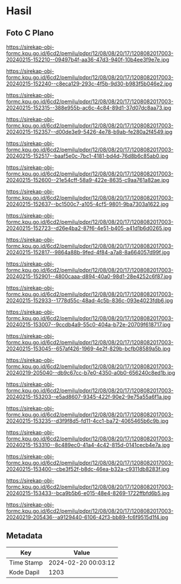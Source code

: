 # Hasil

## Foto C Plano

https://sirekap-obj-formc.kpu.go.id/6cd2/pemilu/pdpr/12/08/08/20/17/1208082017003-20240215-152210--09497b4f-aa36-47d3-940f-10b4ee3f9e7e.jpg

https://sirekap-obj-formc.kpu.go.id/6cd2/pemilu/pdpr/12/08/08/20/17/1208082017003-20240215-152240--c8eca129-293c-4f5b-9d30-b983f5b046e2.jpg

https://sirekap-obj-formc.kpu.go.id/6cd2/pemilu/pdpr/12/08/08/20/17/1208082017003-20240215-152315--388e955b-ac6c-4c84-89d1-37d07dc8aa73.jpg

https://sirekap-obj-formc.kpu.go.id/6cd2/pemilu/pdpr/12/08/08/20/17/1208082017003-20240215-152357--d00de3e9-5426-4e78-b9ab-fe280a2f4549.jpg

https://sirekap-obj-formc.kpu.go.id/6cd2/pemilu/pdpr/12/08/08/20/17/1208082017003-20240215-152517--baaf5e0c-7bc1-4181-bd4d-76d8b6c85ab0.jpg

https://sirekap-obj-formc.kpu.go.id/6cd2/pemilu/pdpr/12/08/08/20/17/1208082017003-20240215-152600--21e54cff-58a9-422e-8635-c9aa761a82ae.jpg

https://sirekap-obj-formc.kpu.go.id/6cd2/pemilu/pdpr/12/08/08/20/17/1208082017003-20240215-152637--bc1500c7-a105-4cf5-9801-9ba7303a1622.jpg

https://sirekap-obj-formc.kpu.go.id/6cd2/pemilu/pdpr/12/08/08/20/17/1208082017003-20240215-152723--d26e4ba2-87f6-4e51-b405-a41d1b6d0265.jpg

https://sirekap-obj-formc.kpu.go.id/6cd2/pemilu/pdpr/12/08/08/20/17/1208082017003-20240215-152817--9864a88b-9fed-4f84-a7a8-8a664057d99f.jpg

https://sirekap-obj-formc.kpu.go.id/6cd2/pemilu/pdpr/12/08/08/20/17/1208082017003-20240215-152901--4800caaa-d894-40a0-98d1-28e4252c6f87.jpg

https://sirekap-obj-formc.kpu.go.id/6cd2/pemilu/pdpr/12/08/08/20/17/1208082017003-20240215-152933--1778d55c-48ad-4c5b-836c-093e4023fdb6.jpg

https://sirekap-obj-formc.kpu.go.id/6cd2/pemilu/pdpr/12/08/08/20/17/1208082017003-20240215-153007--9ccdb4a9-55c0-404a-b72e-20709f618717.jpg

https://sirekap-obj-formc.kpu.go.id/6cd2/pemilu/pdpr/12/08/08/20/17/1208082017003-20240215-153045--657af426-1969-4e2f-829b-bcfb08589a5b.jpg

https://sirekap-obj-formc.kpu.go.id/6cd2/pemilu/pdpr/12/08/08/20/17/1208082017003-20240219-205040--db9c67cc-b7e0-4350-a0b0-656240c8ed1b.jpg

https://sirekap-obj-formc.kpu.go.id/6cd2/pemilu/pdpr/12/08/08/20/17/1208082017003-20240215-153203--e5ad8607-9345-422f-90e2-9e75a55a6f1a.jpg

https://sirekap-obj-formc.kpu.go.id/6cd2/pemilu/pdpr/12/08/08/20/17/1208082017003-20240215-153235--d3f9f8d5-fd11-4cc1-ba72-4065465b6c9b.jpg

https://sirekap-obj-formc.kpu.go.id/6cd2/pemilu/pdpr/12/08/08/20/17/1208082017003-20240215-153310--8c489ec0-41a4-4c42-815d-0141cecb4e7a.jpg

https://sirekap-obj-formc.kpu.go.id/6cd2/pemilu/pdpr/12/08/08/20/17/1208082017003-20240215-153400--cbe3f52f-b8dc-46ea-b32a-c9311db8283f.jpg

https://sirekap-obj-formc.kpu.go.id/6cd2/pemilu/pdpr/12/08/08/20/17/1208082017003-20240215-153433--bca9b5b6-e015-48e4-8269-1722ffbfd6b5.jpg

https://sirekap-obj-formc.kpu.go.id/6cd2/pemilu/pdpr/12/08/08/20/17/1208082017003-20240219-205436--a9129440-6106-42f3-bb89-fc6f9515d1f4.jpg


## Metadata

| Key        | Value               |
| ---------- | ------------------- |
| Time Stamp | 2024-02-20 00:03:12 |
| Kode Dapil | 1203                |



